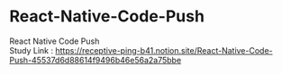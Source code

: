 # React-Native-Code-Push
React Native Code Push<br>
Study Link : https://receptive-ping-b41.notion.site/React-Native-Code-Push-45537d6d88614f9496b46e56a2a75bbe
